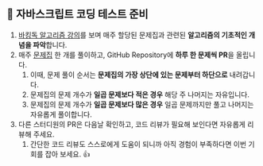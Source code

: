 ## 👊 자바스크립트 코딩 테스트 준비

1. [바킹독 알고리즘 강의](https://www.youtube.com/watch?v=LcOIobH7ues&list=PLtqbFd2VIQv4O6D6l9HcD732hdrnYb6CY)를 보며 매주 할당된 문제집과 관련된 **알고리즘의 기초적인 개념을 파악**합니다.
2. 매주 [문제집](https://www.acmicpc.net/workbook/by/BaaaaaaaaaaarkingDog) 한 개를 풀이하고, GitHub Repository에 **하루 한 문제씩 PR**을 올립니다.
   1. 이때, 문제 풀이 순서는 **문제집의 가장 상단에 있는 문제부터 하단으로** 내려갑니다.
   2. 문제집의 문제 개수가 **일곱 문제보다 적은 경우** 해당 주 나머지는 자유입니다.
   3. 문제집의 문제 개수가 **일곱 문제보다 많은 경우** 일곱 문제까지만 풀고 나머지는 자유롭게 풀이합니다.
3. 다른 스터디원의 PR은 다음날 확인하고, 코드 리뷰가 필요해 보인다면 자유롭게 리뷰해 주세요.
   1. 간단한 코드 리뷰도 스스로에게 도움이 되니까 아직 경험이 부족하다면 이번 기회를 잡아 보세요. 👍
